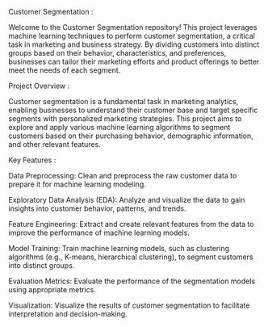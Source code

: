Customer Segmentation :

Welcome to the Customer Segmentation repository! This project leverages machine learning techniques to perform customer segmentation, a critical task in marketing and business strategy. By dividing customers into distinct groups based on their behavior, characteristics, and preferences, businesses can tailor their marketing efforts and product offerings to better meet the needs of each segment.

Project Overview :

Customer segmentation is a fundamental task in marketing analytics, enabling businesses to understand their customer base and target specific segments with personalized marketing strategies. This project aims to explore and apply various machine learning algorithms to segment customers based on their purchasing behavior, demographic information, and other relevant features.

Key Features :

Data Preprocessing: Clean and preprocess the raw customer data to prepare it for machine learning modeling.

Exploratory Data Analysis (EDA): Analyze and visualize the data to gain insights into customer behavior, patterns, and trends.

Feature Engineering: Extract and create relevant features from the data to improve the performance of machine learning models.

Model Training: Train machine learning models, such as clustering algorithms (e.g., K-means, hierarchical clustering), to segment customers into distinct groups.

Evaluation Metrics: Evaluate the performance of the segmentation models using appropriate metrics.

Visualization: Visualize the results of customer segmentation to facilitate interpretation and decision-making.
